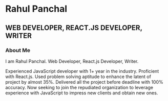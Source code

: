 # Rahul Panchal
## WEB DEVELOPER, REACT.JS DEVELOPER, WRITER

### About Me
I am Rahul Panchal. Web Developer, React.js Developer, Writer.

Experienced JavaScript developer with 1+ year in the industry. Proficient with React.js. Used problem solving aptitude to enhance the latent of project by almost 35%. Delivered all the project before deadline with 100% accuracy. Now seeking to join the repudiated organization to leverage experience with JavaScript to impress new clients and obtain new ones.
